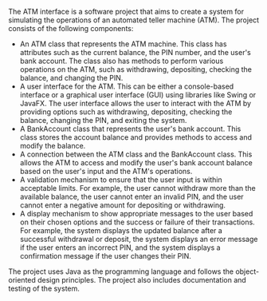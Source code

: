 The ATM interface is a software project that aims to create a system for simulating the operations of an automated teller machine (ATM). The project consists of the following components:

- An ATM class that represents the ATM machine. This class has attributes such as the current balance, the PIN number, and the user's bank account. The class also has methods to perform various operations on the ATM, such as withdrawing, depositing, checking the balance, and changing the PIN.
- A user interface for the ATM. This can be either a console-based interface or a graphical user interface (GUI) using libraries like Swing or JavaFX. The user interface allows the user to interact with the ATM by providing options such as withdrawing, depositing, checking the balance, changing the PIN, and exiting the system.
- A BankAccount class that represents the user's bank account. This class stores the account balance and provides methods to access and modify the balance.
- A connection between the ATM class and the BankAccount class. This allows the ATM to access and modify the user's bank account balance based on the user's input and the ATM's operations.
- A validation mechanism to ensure that the user input is within acceptable limits. For example, the user cannot withdraw more than the available balance, the user cannot enter an invalid PIN, and the user cannot enter a negative amount for depositing or withdrawing.
- A display mechanism to show appropriate messages to the user based on their chosen options and the success or failure of their transactions. For example, the system displays the updated balance after a successful withdrawal or deposit, the system displays an error message if the user enters an incorrect PIN, and the system displays a confirmation message if the user changes their PIN.

The project uses Java as the programming language and follows the object-oriented design principles. The project also includes documentation and testing of the system.
